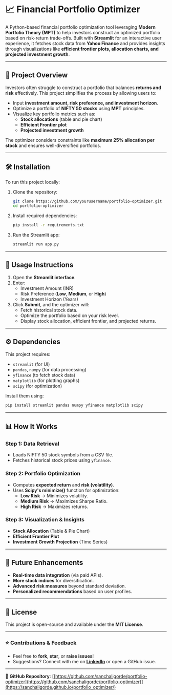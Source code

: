 # 📈 Financial Portfolio Optimizer

A Python-based financial portfolio optimization tool leveraging **Modern Portfolio Theory (MPT)** to help investors construct an optimized portfolio based on risk-return trade-offs. Built with **Streamlit** for an interactive user experience, it fetches stock data from **Yahoo Finance** and provides insights through visualizations like **efficient frontier plots, allocation charts, and projected investment growth**.

---

## 🚀 Project Overview

Investors often struggle to construct a portfolio that balances **returns and risk** effectively. This project simplifies the process by allowing users to:

- Input **investment amount, risk preference, and investment horizon**.
- Optimize a portfolio of **NIFTY 50 stocks** using **MPT** principles.
- Visualize key portfolio metrics such as:
  - **Stock allocations** (table and pie chart)
  - **Efficient Frontier plot**
  - **Projected investment growth**

The optimizer considers constraints like **maximum 25% allocation per stock** and ensures well-diversified portfolios.

---

## 🛠️ Installation

To run this project locally:

1. Clone the repository:
   ```bash
   git clone https://github.com/yourusername/portfolio-optimizer.git
   cd portfolio-optimizer
   ```
2. Install required dependencies:
   ```bash
   pip install -r requirements.txt
   ```
3. Run the Streamlit app:
   ```bash
   streamlit run app.py
   ```

---

## 📌 Usage Instructions

1. Open the **Streamlit interface**.
2. Enter:
   - Investment Amount (INR)
   - Risk Preference (**Low**, **Medium**, or **High**)
   - Investment Horizon (Years)
3. Click **Submit**, and the optimizer will:
   - Fetch historical stock data.
   - Optimize the portfolio based on your risk level.
   - Display stock allocation, efficient frontier, and projected returns.

---

## ⚙️ Dependencies

This project requires:

- `streamlit` (for UI)
- `pandas`, `numpy` (for data processing)
- `yfinance` (to fetch stock data)
- `matplotlib` (for plotting graphs)
- `scipy` (for optimization)

Install them using:
```bash
pip install streamlit pandas numpy yfinance matplotlib scipy
```

---

## 📊 How It Works

### Step 1: Data Retrieval
- Loads NIFTY 50 stock symbols from a CSV file.
- Fetches historical stock prices using `yfinance`.

### Step 2: Portfolio Optimization
- Computes **expected return** and **risk (volatility)**.
- Uses **Scipy's minimize()** function for optimization:
  - **Low Risk** → Minimizes volatility.
  - **Medium Risk** → Maximizes Sharpe Ratio.
  - **High Risk** → Maximizes returns.

### Step 3: Visualization & Insights
- **Stock Allocation** (Table & Pie Chart)
- **Efficient Frontier Plot**
- **Investment Growth Projection** (Time Series)

---

## 🎯 Future Enhancements

- **Real-time data integration** (via paid APIs).
- **More stock indices** for diversification.
- **Advanced risk measures** beyond standard deviation.
- **Personalized recommendations** based on user profiles.

---

## 🐝 License

This project is open-source and available under the **MIT License**.

---

### ⭐ Contributions & Feedback

- Feel free to **fork**, **star**, or **raise issues**!
- Suggestions? Connect with me on **[LinkedIn](https://www.linkedin.com/in/yourprofile/)** or open a GitHub issue.

---

🔗 **GitHub Repository**: [[https://github.com/sanchaligorde/portfolio-optimizer](https://github.com/sanchaligorde/portfolio-optimizer)](https://sanchaligorde.github.io/portfolio_optimizer/)

